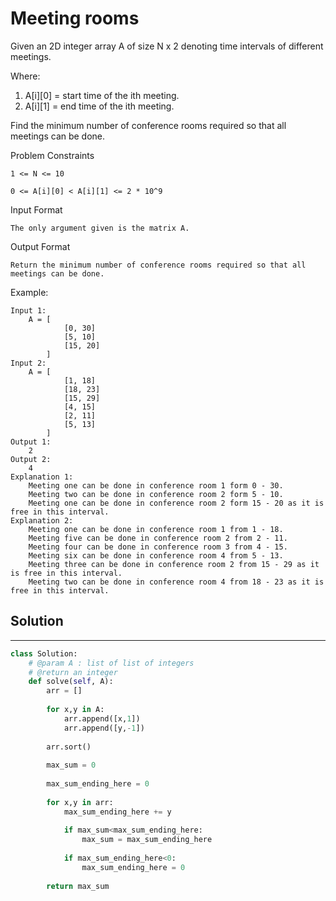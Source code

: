 <h1>Meeting rooms</h1>

<p>
Given an 2D integer array A of size N x 2 denoting time intervals of different meetings.

Where:

1. A[i][0] = start time of the ith meeting.
2. A[i][1] = end time of the ith meeting.

Find the minimum number of conference rooms required so that all meetings can be done.

Problem Constraints

    1 <= N <= 10

    0 <= A[i][0] < A[i][1] <= 2 * 10^9
Input Format

    The only argument given is the matrix A.
Output Format
    
    Return the minimum number of conference rooms required so that all meetings can be done.
Example:

    Input 1:
        A = [      
                [0, 30]
                [5, 10]
                [15, 20]
            ]
    Input 2:
        A = [     
                [1, 18]
                [18, 23]
                [15, 29]
                [4, 15]
                [2, 11]
                [5, 13]
            ]
    Output 1:
        2
    Output 2:
        4
    Explanation 1:
        Meeting one can be done in conference room 1 form 0 - 30.
        Meeting two can be done in conference room 2 form 5 - 10.
        Meeting one can be done in conference room 2 form 15 - 20 as it is free in this interval.
    Explanation 2:
        Meeting one can be done in conference room 1 from 1 - 18.
        Meeting five can be done in conference room 2 from 2 - 11.
        Meeting four can be done in conference room 3 from 4 - 15.
        Meeting six can be done in conference room 4 from 5 - 13.
        Meeting three can be done in conference room 2 from 15 - 29 as it is free in this interval.
        Meeting two can be done in conference room 4 from 18 - 23 as it is free in this interval.

<h2>Solution</h2>

***

```python
class Solution:
    # @param A : list of list of integers
    # @return an integer
    def solve(self, A):
        arr = []
    
        for x,y in A:
            arr.append([x,1])
            arr.append([y,-1])
            
        arr.sort()
        
        max_sum = 0
        
        max_sum_ending_here = 0
    
        for x,y in arr:
            max_sum_ending_here += y
            
            if max_sum<max_sum_ending_here:
                max_sum = max_sum_ending_here
                
            if max_sum_ending_here<0:
                max_sum_ending_here = 0
                
        return max_sum
```